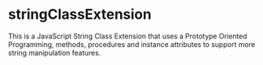 # stringClassExtension
This is a JavaScript String Class Extension that uses a Prototype Oriented Programming, methods, procedures and instance attributes to support more string manipulation features.

